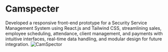 # Camspecter
Developed a responsive front-end prototype for a Security Service Management System using React.js and Tailwind CSS, streamlining sales, employee scheduling, attendance, client management, and payments with intuitive interfaces, real-time data handling, and modular design for future integration.
![CamSpector](https://raw.githubusercontent.com/YOUR_USERNAME/YOUR_REPO/main/images/camspector.png)





